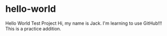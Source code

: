 # hello-world
Hello World Test Project
Hi, my name is Jack. I'm learning to use GitHub!!!
This is a practice addition.
